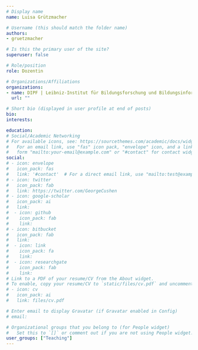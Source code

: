 ```yaml
---
# Display name
name: Luisa Grützmacher

# Username (this should match the folder name)
authors:
- gruetzmacher

# Is this the primary user of the site?
superuser: false

# Role/position
role: Dozentin

# Organizations/Affiliations
organizations:
- name: DIPF | Leibniz-Institut für Bildungsforschung und Bildungsinformation 
  url: ""

# Short bio (displayed in user profile at end of posts)
bio:
interests:

education:
# Social/Academic Networking
# For available icons, see: https://sourcethemes.com/academic/docs/widgets/#icons
#   For an email link, use "fas" icon pack, "envelope" icon, and a link in the
#   form "mailto:your-email@example.com" or "#contact" for contact widget.
social:
# - icon: envelope
#   icon_pack: fas
#   link: '#contact'  # For a direct email link, use "mailto:test@example.org".
# - icon: twitter
#   icon_pack: fab
#   link: https://twitter.com/GeorgeCushen
# - icon: google-scholar
#   icon_pack: ai
#   link: 
#  - icon: github
#    icon_pack: fab
#    link: 
# - icon: bitbucket
#   icon_pack: fab
#   link: 
#  - icon: link
#    icon_pack: fa
#    link: 
#  - icon: researchgate
#    icon_pack: fab
#    link: 
# Link to a PDF of your resume/CV from the About widget.
# To enable, copy your resume/CV to `static/files/cv.pdf` and uncomment the lines below.
# - icon: cv
#   icon_pack: ai
#   link: files/cv.pdf

# Enter email to display Gravatar (if Gravatar enabled in Config)
# email: 

# Organizational groups that you belong to (for People widget)
#   Set this to `[]` or comment out if you are not using People widget.
user_groups: ["Teaching"]
---
```

